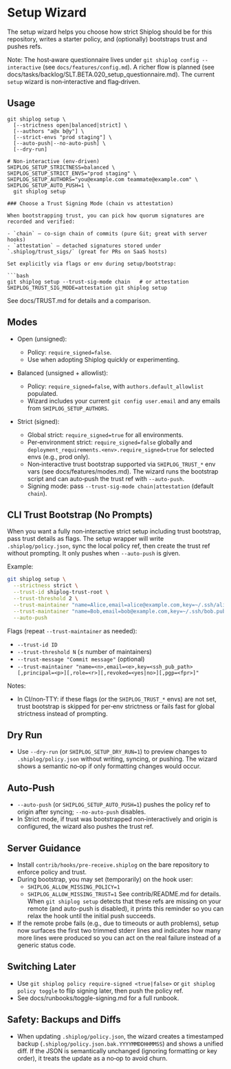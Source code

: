 # Setup Wizard

The setup wizard helps you choose how strict Shiplog should be for this repository, writes a starter policy, and (optionally) bootstraps trust and pushes refs.

Note: The host‑aware questionnaire lives under `git shiplog config --interactive` (see `docs/features/config.md`). A richer flow is planned (see docs/tasks/backlog/SLT.BETA.020_setup_questionnaire.md). The current `setup` wizard is non‑interactive and flag‑driven.

## Usage

```
git shiplog setup \
  [--strictness open|balanced|strict] \
  [--authors "a@x b@y"] \
  [--strict-envs "prod staging"] \
  [--auto-push|--no-auto-push] \
  [--dry-run]

# Non-interactive (env-driven)
SHIPLOG_SETUP_STRICTNESS=balanced \
SHIPLOG_SETUP_STRICT_ENVS="prod staging" \
SHIPLOG_SETUP_AUTHORS="you@example.com teammate@example.com" \
SHIPLOG_SETUP_AUTO_PUSH=1 \
  git shiplog setup

### Choose a Trust Signing Mode (chain vs attestation)

When bootstrapping trust, you can pick how quorum signatures are recorded and verified:

- `chain` — co‑sign chain of commits (pure Git; great with server hooks)
- `attestation` — detached signatures stored under `.shiplog/trust_sigs/` (great for PRs on SaaS hosts)

Set explicitly via flags or env during setup/bootstrap:

```bash
git shiplog setup --trust-sig-mode chain   # or attestation
SHIPLOG_TRUST_SIG_MODE=attestation git shiplog setup
```

See docs/TRUST.md for details and a comparison.

## Modes

- Open (unsigned):
  - Policy: `require_signed=false`.
  - Use when adopting Shiplog quickly or experimenting.

- Balanced (unsigned + allowlist):
  - Policy: `require_signed=false`, with `authors.default_allowlist` populated.
  - Wizard includes your current `git config user.email` and any emails from `SHIPLOG_SETUP_AUTHORS`.

- Strict (signed):
  - Global strict: `require_signed=true` for all environments.
  - Per‑environment strict: `require_signed=false` globally and `deployment_requirements.<env>.require_signed=true` for selected envs (e.g., prod only).
  - Non‑interactive trust bootstrap supported via `SHIPLOG_TRUST_*` env vars (see docs/features/modes.md). The wizard runs the bootstrap script and can auto‑push the trust ref with `--auto-push`.
  - Signing mode: pass `--trust-sig-mode chain|attestation` (default `chain`).

## CLI Trust Bootstrap (No Prompts)

When you want a fully non‑interactive strict setup including trust bootstrap, pass trust details as flags. The setup wrapper will write `.shiplog/policy.json`, sync the local policy ref, then create the trust ref without prompting. It only pushes when `--auto-push` is given.

Example:

```bash
git shiplog setup \
  --strictness strict \
  --trust-id shiplog-trust-root \
  --trust-threshold 2 \
  --trust-maintainer "name=Alice,email=alice@example.com,key=~/.ssh/alice.pub,principal=alice@example.com" \
  --trust-maintainer "name=Bob,email=bob@example.com,key=~/.ssh/bob.pub,principal=bob@example.com" \
  --auto-push
```

Flags (repeat `--trust-maintainer` as needed):
- `--trust-id ID`
- `--trust-threshold N` (≤ number of maintainers)
- `--trust-message "Commit message"` (optional)
- `--trust-maintainer "name=<n>,email=<e>,key=<ssh_pub_path>[,principal=<p>][,role=<r>][,revoked=<yes|no>][,pgp=<fpr>]"`

Notes:
- In CI/non‑TTY: if these flags (or the `SHIPLOG_TRUST_*` envs) are not set, trust bootstrap is skipped for per‑env strictness or fails fast for global strictness instead of prompting.

## Dry Run

- Use `--dry-run` (or `SHIPLOG_SETUP_DRY_RUN=1`) to preview changes to `.shiplog/policy.json` without writing, syncing, or pushing. The wizard shows a semantic no‑op if only formatting changes would occur.

## Auto‑Push

- `--auto-push` (or `SHIPLOG_SETUP_AUTO_PUSH=1`) pushes the policy ref to origin after syncing; `--no-auto-push` disables.
- In Strict mode, if trust was bootstrapped non‑interactively and origin is configured, the wizard also pushes the trust ref.

## Server Guidance

- Install `contrib/hooks/pre-receive.shiplog` on the bare repository to enforce policy and trust.
- During bootstrap, you may set (temporarily) on the hook user:
  - `SHIPLOG_ALLOW_MISSING_POLICY=1`
  - `SHIPLOG_ALLOW_MISSING_TRUST=1`
  See contrib/README.md for details. When `git shiplog setup` detects that these refs are missing on your remote (and auto-push is disabled), it prints this reminder so you can relax the hook until the initial push succeeds.
- If the remote probe fails (e.g., due to timeouts or auth problems), setup now surfaces the first two trimmed stderr lines and indicates how many more lines were produced so you can act on the real failure instead of a generic status code.

## Switching Later

- Use `git shiplog policy require-signed <true|false>` or `git shiplog policy toggle` to flip signing later, then push the policy ref.
- See docs/runbooks/toggle-signing.md for a full runbook.

## Safety: Backups and Diffs

- When updating `.shiplog/policy.json`, the wizard creates a timestamped backup (`.shiplog/policy.json.bak.YYYYMMDDHHMMSS`) and shows a unified diff. If the JSON is semantically unchanged (ignoring formatting or key order), it treats the update as a no‑op to avoid churn.
